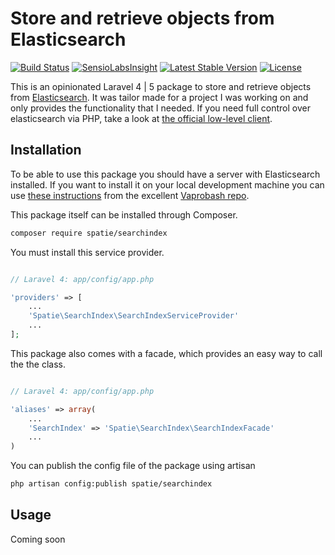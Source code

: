 Store and retrieve objects from Elasticsearch
=================
[![Build Status](https://travis-ci.org/freekmurze/searchindex.svg?branch=master)](https://travis-ci.org/freekmurze/searchindex)
[![SensioLabsInsight](https://insight.sensiolabs.com/projects/47cca532-7a48-4f62-ac66-77f9a0ef122e/mini.png)](https://insight.sensiolabs.com/projects/47cca532-7a48-4f62-ac66-77f9a0ef122e)
[![Latest Stable Version](https://poser.pugx.org/spatie/searchindex/version.png)](https://packagist.org/packages/spatie/searchindex)
[![License](https://poser.pugx.org/spatie/searchindex/license.png)](https://packagist.org/packages/spatie/searchindex)

This is an opinionated Laravel 4 | 5 package to store and retrieve objects from [Elasticsearch](http://www.elasticsearch.org). It was tailor made for a project I was working on and only provides the functionality that I needed. If you need full control over elasticsearch via PHP, take a look at [the official low-level client](https://github.com/elasticsearch/elasticsearch-php).





## Installation
To be able to use this package you should have a server with Elasticsearch installed. If you want to install it on your local development machine you can use [these instructions](https://github.com/fideloper/Vaprobash/blob/master/scripts/elasticsearch.sh) from the excellent [Vaprobash repo](https://github.com/fideloper/Vaprobash).

This package itself can be installed through Composer.

```bash
composer require spatie/searchindex
```

You must install this service provider.

```php

// Laravel 4: app/config/app.php

'providers' => [
    ...
    'Spatie\SearchIndex\SearchIndexServiceProvider'
    ...
];
```

This package also comes with a facade, which provides an easy way to call the the class.


```php

// Laravel 4: app/config/app.php

'aliases' => array(
	...
	'SearchIndex' => 'Spatie\SearchIndex\SearchIndexFacade'
	...
)
```


You can publish the config file of the package using artisan

```bash
php artisan config:publish spatie/searchindex
```


## Usage


Coming soon    
